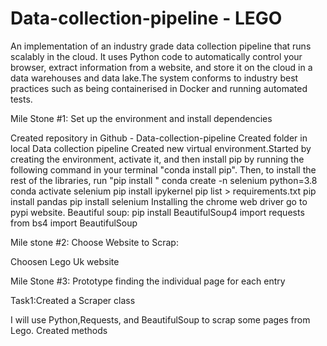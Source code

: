 # Data-collection-pipeline  - LEGO
An implementation of an industry grade data collection pipeline that runs scalably in the cloud.
It uses Python code to automatically control your browser, extract information from a website, and store it on the cloud in a data warehouses and data lake.The system conforms to industry best practices such as being containerised in Docker and running automated tests.

Mile Stone #1: Set up the environment and install dependencies

Created repository in Github - Data-collection-pipeline
Created folder in local Data collection pipeline
Created new virtual environment.Started by creating the environment, activate it, and then install pip by running the following command in your terminal "conda install pip". Then, to install the rest of the libraries, run "pip install <library>"
conda create -n selenium python=3.8
conda activate selenium
pip install ipykernel
pip list > requirements.txt
pip install pandas
pip install selenium
Installing the chrome web driver go to pypi website.
Beautiful soup:
pip install BeautifulSoup4
import requests
from bs4 import BeautifulSoup

Mile stone #2: Choose Website to Scrap:

Choosen Lego Uk website

Mile Stone #3: Prototype finding the individual page for each entry

Task1:Created a Scraper class

I will use Python,Requests, and BeautifulSoup to scrap some pages from Lego.
Created methods

